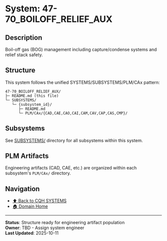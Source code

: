 # System: 47-70_BOILOFF_RELIEF_AUX

## Description

Boil-off gas (BOG) management including capture/condense systems and relief stack safety.

## Structure

This system follows the unified SYSTEMS/SUBSYSTEMS/PLM/CAx pattern:

```
47-70_BOILOFF_RELIEF_AUX/
├─ README.md (this file)
└─ SUBSYSTEMS/
   └─ {subsystem_id}/
      ├─ README.md
      └─ PLM/CAx/{CAD,CAE,CAO,CAI,CAM,CAV,CAP,CAS,CMP}/
```

## Subsystems

See [SUBSYSTEMS/](./SUBSYSTEMS/) directory for all subsystems within this system.

## PLM Artifacts

Engineering artifacts (CAD, CAE, etc.) are organized within each subsystem's `PLM/CAx/` directory.

## Navigation

- [⬆️ Back to CQH SYSTEMS](../)
- [🏠 Domain Home](../../)

---

**Status**: Structure ready for engineering artifact population  
**Owner**: TBD - Assign system engineer  
**Last Updated**: 2025-10-11
